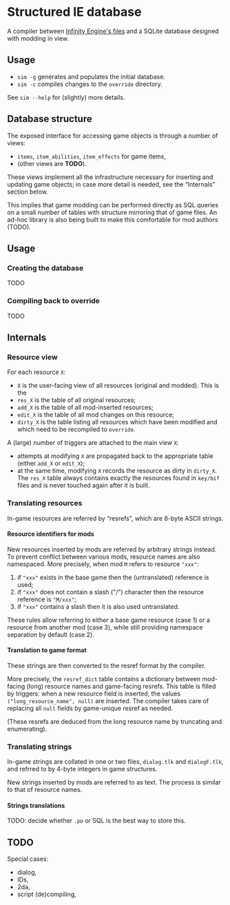 # Structured IE database

A compiler between [Infinity Engine's files](https://gibberlings3.github.io/iesdp/file_formats/index.htm)
and a SQLite database designed with modding in view.

## Usage

 - `sim -g` generates and populates the initial database.
 - `sim -c` compiles changes to the `override` directory.

See `sim --help` for (slightly) more details.

## Database structure

The exposed interface for accessing game objects is through a number of
views:

 - `items`, `item_abilities`, `item_effects` for game items,
 - (other views are **TODO**).

These views implement all the infrastructure necessary for inserting and
updating game objects; in case more detail is needed, see the
“Internals” section below.

This implies that game modding can be performed directly as SQL queries
on a small number of tables with structure mirroring that of game files.
An ad-hoc library is also being built to make this comfortable for mod
authors (TODO).

## Usage

### Creating the database

TODO

### Compiling back to override

TODO

## Internals

### Resource view
For each resource `X`:

 - `X` is the user-facing view of all resources (original and modded).
	 This is the
 - `res_X` is the table of all original resources;
 - `add_X` is the table of all mod-inserted resources;
 - `edit_X` is the table of all mod changes on this resource;
 - `dirty_X` is the table listing all resources which have been modified
	 and which need to be recompiled to `override`.

A (large) number of triggers are attached to the main view `X`:
 - attempts at modifying `X` are propagated back to the appropriate table
	 (either `add_X` or `edit_X`);
 - at the same time, modifying `X` records the resource as dirty in
	 `dirty_X`.
The `res_X` table always contains exactly the resources found in
`key/bif` files and is never touched again after it is built.

### Translating resources

In-game resources are referred by “resrefs”, which are 8-byte ASCII
strings.

#### Resource identifiers for mods

New resources inserted by mods are referred by arbitrary strings instead.
To prevent conflict between various mods, resource names are also
namespaced. More precisely, when mod `M` refers to resource `"xxx"`:
1. if `"xxx"` exists in the base game then the (untranslated) reference
	 is used;
2. if `"xxx"` does not contain a slash ("/") character then the resource
	 reference is `"M/xxx"`;
3. if `"xxx"` contains a slash then it is also used untranslated.

These rules allow referring to either a base game resource (case 1)
or a resource from another mod (case 3), while still providing namespace
separation by default (case 2).

#### Translation to game format

These strings are then converted to the resref format by the compiler.

More precisely, the `resref_dict` table contains a dictionary between
mod-facing (long) resource names and game-facing resrefs.
This table is filled by triggers: when a new resource field is inserted,
the values `("long_resource_name", null)` are inserted.
The compiler takes care of replacing all `null` fields by
game-unique resref as needed.

(These resrefs are deduced from the long resource name by truncating and
enumerating).


### Translating strings

In-game strings are collated in one or two files, `dialog.tlk` and
`dialogF.tlk`, and refrred to by 4-byte integers in game structures.

New strings inserted by mods are referred to as text.
The process is similar to that of resource names.

#### Strings translations

TODO: decide whether `.po` or SQL is the best way to store this.

## TODO

Special cases:
 - dialog,
 - IDs,
 - 2da,
 - script (de)compiling,
